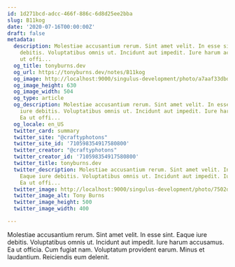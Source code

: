 ```yaml
---
id: 1d271bcd-adcc-466f-886c-6d8d25ee2bba
slug: B11kog
date: '2020-07-16T00:00:00Z'
draft: false
metadata:
  description: Molestiae accusantium rerum. Sint amet velit. In esse sint. Eaque iure
    debitis. Voluptatibus omnis ut. Incidunt aut impedit. Iure harum accusamus. Ea
    ut offi...
  og_title: tonyburns.dev
  og_url: https://tonyburns.dev/notes/B11kog
  og_image: http://localhost:9000/singulus-development/photo/a7aaf33dbd0b584a47dea1fc1b3a9bbf.jpeg
  og_image_height: 630
  og_image_width: 504
  og_type: article
  og_description: Molestiae accusantium rerum. Sint amet velit. In esse sint. Eaque
    iure debitis. Voluptatibus omnis ut. Incidunt aut impedit. Iure harum accusamus.
    Ea ut offi...
  og_locale: en_US
  twitter_card: summary
  twitter_site: "@craftyphotons"
  twitter_site_id: '710598354917580800'
  twitter_creator: "@craftyphotons"
  twitter_creator_id: '710598354917580800'
  twitter_title: tonyburns.dev
  twitter_description: Molestiae accusantium rerum. Sint amet velit. In esse sint.
    Eaque iure debitis. Voluptatibus omnis ut. Incidunt aut impedit. Iure harum accusamus.
    Ea ut offi...
  twitter_image: http://localhost:9000/singulus-development/photo/7502d1526646abf03deb056888635686.jpeg
  twitter_image_alt: Tony Burns
  twitter_image_height: 500
  twitter_image_width: 400

---
```


Molestiae accusantium rerum. Sint amet velit. In esse sint. Eaque iure debitis. Voluptatibus omnis ut. Incidunt aut impedit. Iure harum accusamus. Ea ut officia. Cum fugiat nam. Voluptatum provident earum. Minus et laudantium. Reiciendis eum delenit.
